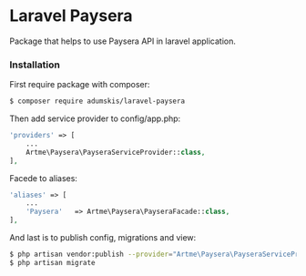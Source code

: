 # Laravel Paysera
Package that helps to use Paysera API in laravel application.

### Installation
First require package with composer:
```sh
$ composer require adumskis/laravel-paysera
```
Then add service provider to config/app.php:
```php
'providers' => [
    ...
    Artme\Paysera\PayseraServiceProvider::class,
],
```
Facede to aliases:
```php
'aliases' => [
    ...
    'Paysera'   => Artme\Paysera\PayseraFacade::class,
],
```
And last is to publish config, migrations and view:
```sh
$ php artisan vendor:publish --provider="Artme\Paysera\PayseraServiceProvider"
$ php artisan migrate
```